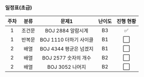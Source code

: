 ### 일정표(초급)

| 주차 | 분류 | 문제1 | 난이도 |진행 현황 |  
|:---:|:---:|:---:|:---:|:---:|
| 1 | 조건문 | BOJ 2884 알람시계 | B3 | ✅ |
| 1 | 반복문 | BOJ 1110 더하기 사이클 | B1 | ⬜ |
| 2 | 배열 | BOJ 4344 평균은 넘겠지 | B1 | ⬜ |
| 2 | 배열 | BOJ 2577 숫자의 개수 | B2 | ⬜ | 
| 2 | 배열 | BOJ 3052 나머지 | B2 | ⬜ |
